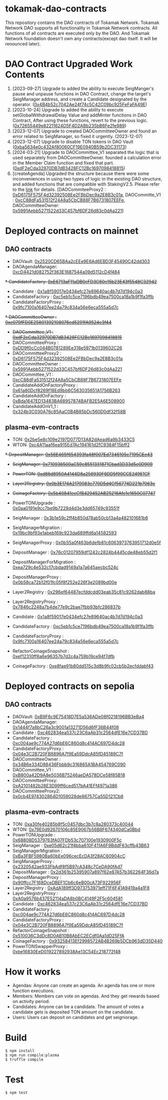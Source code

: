 # tokamak-dao-contracts

This repository contains the DAO contracts of Tokamak Network. Tokamak Network DAO supports all functionality in Tokamak Network contracts. All functions of all contracts are executed only by the DAO. And Tokamak Network foundation doesn't own any contracts(except dao itself. It will be renounced later).

# DAO Contract Upgraded Work Contents

1. [2023-09-27] Upgrade to added the ability to execute SeigManger's pause and unpause functions in DAO Contract, change the target's SeigManager address, and create a Candidate designated by the operator. ([0x4B4b52c7042Ae24f74c5C42C09bc925FeFaFA49E](https://etherscan.io/address/0x4B4b52c7042Ae24f74c5C42C09bc925FeFaFA49E)) 
2. [2023-10-24] Upgrade to added the ability to execute setGlobalWithdrawalDelay Value and addMinter functions in DAO Contract, After using these functions, revert to the previous logic. ([0x72655449e82211624D5F4D2ABb235bB6Fe2fe989](https://etherscan.io/address/0x72655449e82211624D5F4D2ABb235bB6Fe2fe989)) 
3. [2023-12-07] Upgrade to created DAOCommitteeOwner and found an error related to SeigManager, so fixed it urgently. (2023-12-07)
4. [2023-12-07] Upgrade to disable TON tokens in DAO Vault ([0xba5634e0c432Af80060CF19E0940B59b2DC31173](https://etherscan.io/address/0xba5634e0c432Af80060CF19E0940B59b2DC31173))
5. [2024-03-21] Upgrade to DAOCommittee_V1 separated the logic that is used separately from DAOCommitteeOwner. founded a calculation error in the Member Claim function and fixed that part. ([0xdF2eCda32970DB7dB3428FC12Bc1697098418815](https://etherscan.io/address/0xdF2eCda32970DB7dB3428FC12Bc1697098418815)) 
6. [createAgenda] Upgraded the structure because there were some inconveniences in using two types of logic in the existing DAO structure, and added functions that are compatible with StakingV2.5. Please refer to the [link](https://github.com/tokamak-network/ton-staking-v2/blob/mainnet-agenda-test/doc/en/dao-upgraded-en.md) for details. [DAOCommiteeProxy2 : [0xD6175F575F4d32392508Ee2FBbDec9a2E8B3c01a](https://etherscan.io/address/0xD6175F575F4d32392508Ee2FBbDec9a2E8B3c01a), DAOCommitte_V1 : [0xcC88dFa531512f24A8a5CbCB88F7B6731807EEFe](https://etherscan.io/address/0x5991aebb5271522d33c457bf6df26d83c0daa221), DAOCommitteeOwner: [0x5991Aebb5271522d33C457bf6DF26d83c0dAa221](https://etherscan.io/address/0x5991Aebb5271522d33C457bf6DF26d83c0dAa221)]


# Deployed contracts on mainnet

## DAO contracts

* DAOVault: [0x2520CD65BAa2cEEe9E6Ad6EBD3F45490C42dd303](https://etherscan.io/address/0x2520CD65BAa2cEEe9E6Ad6EBD3F45490C42dd303)
* DAOAgendaManager: [0xcD4421d082752f363E1687544a09d5112cD4f484](https://etherscan.io/address/0xcD4421d082752f363E1687544a09d5112cD4f484)

<s> * CandidateFactory: [0xE6713aF11aDB0cFD3C60e15b23E43f5548C32942](https://etherscan.io/address/0xE6713aF11aDB0cFD3C60e15b23E43f5548C32942)</s>
* Candidate : [0x1a8f59017e0434efc27e89640ac4b7d7d194c0a3](https://etherscan.io/address/0x1a8f59017e0434efc27e89640ac4b7d7d194c0a3)
* CandidateFactory : [0xc5eb1c5ce7196bdb49ea7500ca18a1b9f1fa3ffb](https://etherscan.io/address/0xc5eb1c5ce7196bdb49ea7500ca18a1b9f1fa3ffb)
* CandidateFactoryProxy : [0x9fc7100a16407ee24a79c834a56e6eca555a5d7c](https://etherscan.io/address/0x9fc7100a16407ee24a79c834a56e6eca555a5d7c)
  
<s> * DAOCommitteeOwner : [0xe070fFD0E25801392108076ed5291fA9524c3f44](https://etherscan.io/address/0xe070fFD0E25801392108076ed5291fA9524c3f44)
* DAOCommittee_V1 : [0xdF2eCda32970DB7dB3428FC12Bc1697098418815](https://etherscan.io/address/0xdF2eCda32970DB7dB3428FC12Bc1697098418815) </s>
* DAOCommitteeProxy : [0xDD9f0cCc044B0781289Ee318e5971b0139602C26](https://etherscan.io/address/0xDD9f0cCc044B0781289Ee318e5971b0139602C26)
* DAOCommitteeProxy2 : [0xD6175F575F4d32392508Ee2FBbDec9a2E8B3c01a](https://etherscan.io/address/0xD6175F575F4d32392508Ee2FBbDec9a2E8B3c01a)
* DAOCommitteeOwner : [0x5991Aebb5271522d33C457bf6DF26d83c0dAa221](https://etherscan.io/address/0x5991Aebb5271522d33C457bf6DF26d83c0dAa221)
* DAOCommittee_V1 : [0xcC88dFa531512f24A8a5CbCB88F7B6731807EEFe](https://etherscan.io/address/0xcC88dFa531512f24A8a5CbCB88F7B6731807EEFe)
* CandidateAddOnFactoryProxy : [0x61a80Dcf8269f18Ed9bb6C563035651A1756B263](https://etherscan.io/address/0x61a80Dcf8269f18Ed9bb6C563035651A1756B263)
* CandidateAddOnFactory : [0xBda1647ED13483BA68957874BAFB2E5A6E508900](https://etherscan.io/address/0xBda1647ED13483BA68957874BAFB2E5A6E508900)
* CandidateAddOnV1_1 : [0x324b3C030A76c85AaC0B4B85bDc560D0df32f58B](https://etherscan.io/address/0x324b3C030A76c85AaC0B4B85bDc560D0df32f58B)

## plasma-evm-contracts

* TON: [0x2be5e8c109e2197D077D13A82dAead6a9b3433C5](https://etherscan.io/address/0x2be5e8c109e2197D077D13A82dAead6a9b3433C5)
* WTON: [0xc4A11aaf6ea915Ed7Ac194161d2fC9384F15bff2](https://etherscan.io/address/0xc4A11aaf6ea915Ed7Ac194161d2fC9384F15bff2)

<s> * DepositManager: [0x56E465f654393fa48f007Ed7346105c7195CEe43](https://etherscan.io/address/0x56E465f654393fa48f007Ed7346105c7195CEe43)
* SeigManager: [0x710936500aC59e8551331871Cbad3D33d5e0D909](https://etherscan.io/address/0x710936500aC59e8551331871Cbad3D33d5e0D909)
* PowerTON: [0xd86d8950A4144D8a258930F6DD5f90CCE249E1CF](https://etherscan.io/address/0xd86d8950A4144D8a258930F6DD5f90CCE249E1CF)
* Layer2Registry: [0x0b3E174A2170083e770D5d4Cf56774D221b7063e](https://etherscan.io/address/0x0b3E174A2170083e770D5d4Cf56774D221b7063e)
* CoinageFactory: [0x5b40841eeCfB429452AB25216Afc1e1650C07747](https://etherscan.io/address/0x5b40841eeCfB429452AB25216Afc1e1650C07747)</s>

* PowerTONUpgrade : [0x0aa0191e9cc7be9b7228d4d3e3dd65749c93551f](https://etherscan.io/address/0x0aa0191e9cc7be9b7228d4d3e3dd65749c93551f)
* SeigManager : [0x3b1e59c2ff4b850d78ab50cb13a4a482101681b6](https://etherscan.io/address/0x3b1e59c2ff4b850d78ab50cb13a4a482101681b6)
* SeigManagerMigration : [0x19bc9bf93e1abeb169c923da689ffd6a14582593](https://etherscan.io/address/)
* SeigManagerProxy : [0x0b55a0f463b6defb81c6063973763951712d0e5f](https://etherscan.io/address/0x0b55a0f463b6defb81c6063973763951712d0e5f)
* DepositManager : [0x76c01207959df1242c2824b4445cde48eb55d2f1](https://etherscan.io/address/0x76c01207959df1242c2824b4445cde48eb55d2f1)
* DepositManagerForMigration : [0xea729c4e532c17cbdad9149a1a7a645aecbc524c](https://etherscan.io/address/0xea729c4e532c17cbdad9149a1a7a645aecbc524c)
* DepositManagerProxy : [0x0b58ca72b12f01fc05f8f252e226f3e2089bd00e](https://etherscan.io/address/0x0b58ca72b12f01fc05f8f252e226f3e2089bd00e)
* Layer2Registry : [0x296ef64487ecfddcdd03eab35c81c9262dab88ba](https://etherscan.io/address/0x296ef64487ecfddcdd03eab35c81c9262dab88ba)
* Layer2RegistryProxy : [0x7846c2248a7b4de77e9c2bae7fbb93bfc286837b](https://etherscan.io/address/0x7846c2248a7b4de77e9c2bae7fbb93bfc286837b)
* Candidate : [0x1a8f59017e0434efc27e89640ac4b7d7d194c0a3](https://etherscan.io/address/0x1a8f59017e0434efc27e89640ac4b7d7d194c0a3)
* CandidateFactory : [0xc5eb1c5ce7196bdb49ea7500ca18a1b9f1fa3ffb](https://etherscan.io/address/0xc5eb1c5ce7196bdb49ea7500ca18a1b9f1fa3ffb)
* CandidateFactoryProxy : [0x9fc7100a16407ee24a79c834a56e6eca555a5d7c](https://etherscan.io/address/0x9fc7100a16407ee24a79c834a56e6eca555a5d7c)
* RefactorCoinageSnapshot : [0xef12310ff8a6e96357b7d2c4a759b19ce94f7dfb](https://etherscan.io/address/0xef12310ff8a6e96357b7d2c4a759b19ce94f7dfb)
* CoinageFactory : [0xe8fae91b80dd515c3d8b9fc02cb5b2ecfddabf43](https://etherscan.io/address/0xe8fae91b80dd515c3d8b9fc02cb5b2ecfddabf43)

# Deployed contracts on sepolia

## DAO contracts
* DAOVault: [0xB9F6c9E75418D7E5a536ADe08f0218196BB3eBa4](https://sepolia.etherscan.io/address/0xB9F6c9E75418D7E5a536ADe08f0218196BB3eBa4)
* DAOAgendaManager: [0x1444f7a8bC26a3c9001a13271D56d6fF36B44f08](https://sepolia.etherscan.io/address/0x1444f7a8bC26a3c9001a13271D56d6fF36B44f08)
* Candidate : [0xc462834ea537c23C6aAb31c2564dfE16e7CD37BD](https://sepolia.etherscan.io/address/0xc462834ea537c23C6aAb31c2564dfE16e7CD37BD)
* CandidateFactory : [0xc004ae9c774A27d6bE6C860d8c414AC697D4dc28](https://sepolia.etherscan.io/address/0xc004ae9c774A27d6bE6C860d8c414AC697D4dc28)
* CandidateFactoryProxy : [0x04e3C2B720FB8896A7f9Ea59DdcA85fD45189C7f](https://sepolia.etherscan.io/address/0x04e3C2B720FB8896A7f9Ea59DdcA85fD45189C7f)
* DAOCommitteeOwner : [0x34B6e334D88436Fbbb9c316865A1BA454769C090](https://sepolia.etherscan.io/address/0x34B6e334D88436Fbbb9c316865A1BA454769C090)
* DAOCommittee_V1 : [0xB800a42D9A8e5036B75246aeDA578DCe58f85B18](https://sepolia.etherscan.io/address/0xB800a42D9A8e5036B75246aeDA578DCe58f85B18)
* DAOCommitteeProxy: [0xA2101482b28E3D99ff6ced517bA41EFf4971a386](https://sepolia.etherscan.io/address/0xA2101482b28E3D99ff6ced517bA41EFf4971a386)
* DAOCommitteeProxy2: [0x0cb4E974302864D1059028de86757Ca55D121Cb8](https://sepolia.etherscan.io/address/0x0cb4E974302864D1059028de86757Ca55D121Cb8)

## plasma-evm-contracts

* TON: [0xa30fe40285b8f5c0457dbc3b7c8a280373c40044](https://sepolia.etherscan.io/address/0xa30fe40285b8f5c0457dbc3b7c8a280373c40044)
* WTON: [0x79E0d92670106c85E9067b56B8F674340dCa0Bbd](https://sepolia.etherscan.io/address/0x79e0d92670106c85e9067b56b8f674340dca0bbd)
* PowerTONUpgrade : [0x68808D5379763fA07FDb53c707100e1930900F5c](https://sepolia.etherscan.io/address/0x68808D5379763fA07FDb53c707100e1930900F5c)
* SeigManager : [0xe05d62c21f4bba610F411A6F9BddF63cffb43B63](https://sepolia.etherscan.io/address/0xe05d62c21f4bba610F411A6F9BddF63cffb43B63)
* SeigManagerMigration : [0xBa3FBF5980Ba60bEe096cecEcDA3f28AC60904cC](https://sepolia.etherscan.io/address/0xBa3FBF5980Ba60bEe096cecEcDA3f28AC60904cC)
* SeigManagerProxy : [0x2320542ae933FbAdf8f5B97cA348c7CeDA90fAd7](https://sepolia.etherscan.io/address/0x2320542ae933FbAdf8f5B97cA348c7CeDA90fAd7)
* DepositManager : [0x2d361b25395907a897f62e87A57b362264F36d7a](https://sepolia.etherscan.io/address/0x2d361b25395907a897f62e87A57b362264F36d7a)
* DepositManagerProxy : [0x90ffcc7F168DceDBEF1Cb6c6eB00cA73F922956F](https://sepolia.etherscan.io/address/0x90ffcc7F168DceDBEF1Cb6c6eB00cA73F922956F)
* Layer2Registry : [0xAdA189ff3D973753971eff71F6F41A9419a4a1F8](https://sepolia.etherscan.io/address/0xAdA189ff3D973753971eff71F6F41A9419a4a1F8)
* Layer2RegistryProxy : [0xA0a9576b437E52114aDA8b0BC4149F2F5c604581](https://sepolia.etherscan.io/address/0xA0a9576b437E52114aDA8b0BC4149F2F5c604581)
* Candidate : [0xc462834ea537c23C6aAb31c2564dfE16e7CD37BD](https://sepolia.etherscan.io/address/0xc462834ea537c23C6aAb31c2564dfE16e7CD37BD)
* CandidateFactory : [0xc004ae9c774A27d6bE6C860d8c414AC697D4dc28](https://sepolia.etherscan.io/address/0xc004ae9c774A27d6bE6C860d8c414AC697D4dc28)
* CandidateFactoryProxy : [0x04e3C2B720FB8896A7f9Ea59DdcA85fD45189C7f](https://sepolia.etherscan.io/address/0x04e3C2B720FB8896A7f9Ea59DdcA85fD45189C7f)
* RefactorCoinageSnapshot : [0x510036C3dDc8D0AB10B8AbEC2ECdf0Aa1dD25FfA](https://sepolia.etherscan.io/address/0x510036C3dDc8D0AB10B8AbEC2ECdf0Aa1dD25FfA)
* CoinageFactory : [0x93258413Ef2998572AB4B269b5DCb963dD35D440](https://sepolia.etherscan.io/address/0x93258413Ef2998572AB4B269b5DCb963dD35D440)
* PowerTONSwapperProxy : [0xbe16830EeD019227892938Ae13C54Ec218772f48](https://sepolia.etherscan.io/address/0xbe16830EeD019227892938Ae13C54Ec218772f48)


# How it works

* Agendas: Anyone can create an agenda. An agenda has one or more function executions.
* Members: Members can vote on agendas. And they get rewards based on activity period.
* Candidates: Anyone can be a candidate. The amount of votes a candidate gets is deposited TON amount on the candidate.
* Users: Users can deposit on candidates and get seigniorage.

# Build

```
$ npm install
$ npm run compile:plasma
$ truffle compile
```

# Test

```
$ npm test
```
